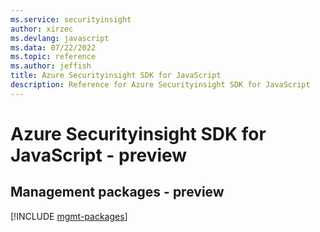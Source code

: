```yaml
---
ms.service: securityinsight
author: xirzec
ms.devlang: javascript
ms.data: 07/22/2022
ms.topic: reference
ms.author: jeffish
title: Azure Securityinsight SDK for JavaScript
description: Reference for Azure Securityinsight SDK for JavaScript
---
```

# Azure Securityinsight SDK for JavaScript - preview

## Management packages - preview
[!INCLUDE [mgmt-packages](securityinsight-mgmt-index.md)]